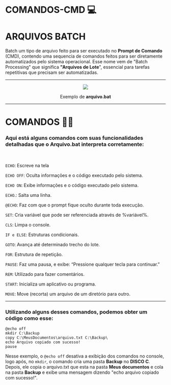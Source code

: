 # COMANDOS-CMD 💻


# ARQUIVOS BATCH

Batch um tipo de arquivo feito para ser executado no **Prompt de Comando** (CMD), contendo uma sequencia de comandos feitos para ser diretamente automatizados pelo sistema operacional. Esse nome vem de "Batch Processing" que significa **"Arquivos de Lote**", essencial para tarefas repetitivas que precisam ser automatizadas.

---

<div align= "center">
  <img src="https://arquivo.devmedia.com.br/artigos/BrunoAugusto/bat/BAT1.jpg">
</div>

<div align= "center">
  
Exemplo de **arquivo.bat**

</div>

---

# COMANDOS 👨‍💻

### Aqui está alguns comandos com suas funcionalidades detalhadas que o **Arquivo.bat** interpreta corretamente:
<br>


`ECHO`: Escreve na tela

`ECHO OFF`: Oculta informações e o código executado pelo sistema.

`ECHO ON`: Exibe informações e o código executado pelo sistema.

`ECHO`.: Salta uma linha.

`@ECHO`: Faz com que o prompt fique oculto durante toda execução.

`SET`: Cria variável que pode ser referenciada através de %variável%.

`CLS`: Limpa o console.

`IF e ELSE`: Estruturas condicionais.

`GOTO`: Avança até determinado trecho do lote.

`FOR`: Estrutura de repetição.

`PAUSE`: Faz uma pausa, e exibe: “Pressione qualquer tecla para continuar.”

`REM`: Utilizado para fazer comentários.

`START`: Inicializa um aplicativo ou programa.

`MOVE`: Move (recorta) um arquivo de um diretório para outro.

---

### Utilizando alguns desses comandos, podemos obter um código como esse:

```
@echo off
mkdir C:\Backup
copy C:\MeusDocumentos\arquivo.txt C:\Backup\
echo Arquivo copiado com sucesso!
pause
```

Nesse exemplo, o `@echo off` desativa a exibição dos comandos no console, logo após, no `mkdir`, o comando cria uma pasta **Backup** no **DISCO C**. Depois, ele copia o arquivo.txt que esta na pasta **Meus documentos** e cola na pasta **Backup** e exibe uma mensagem dizendo "echo arquivo copiado com sucesso!".






